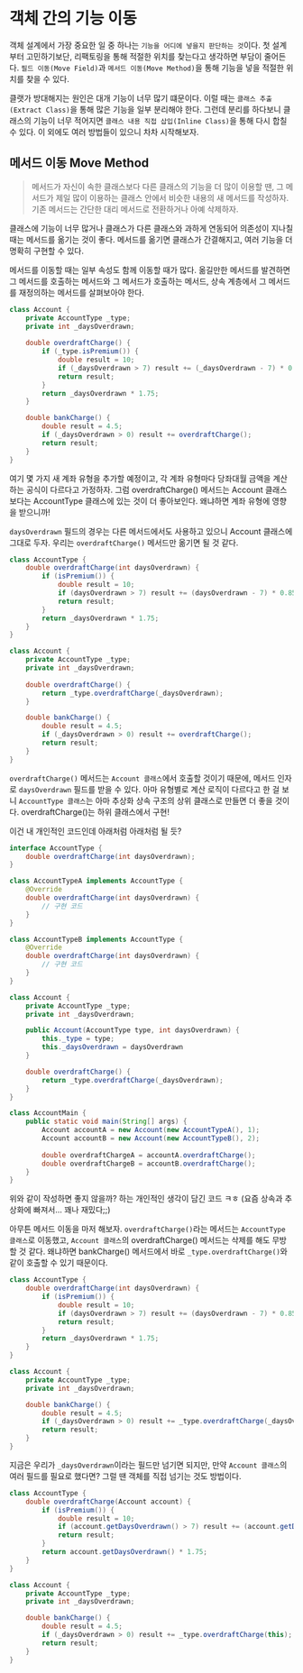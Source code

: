 # 객체 간의 기능 이동

객체 설계에서 가장 중요한 일 중 하나는 `기능을 어디에 넣을지 판단하는 것`이다. 첫 설계부터 고민하기보단, 리팩토링을 통해 적절한 위치를 찾는다고 생각하면 부담이 줄어든다.
`필드 이동(Move Field)`과 `메서드 이동(Move Method)`을 통해 기능을 넣을 적절한 위치를 찾을 수 있다.

클랫가 방대해지는 원인은 대개 기능이 너무 많기 떄문이다. 이럴 때는 `클래스 추출(Extract Class)`을 통해 많은 기능을 일부 분리해야 한다.
그런데 분리를 하다보니 클래스의 기능이 너무 적어지면 `클래스 내용 직접 삽입(Inline Class)`을 통해 다시 합칠 수 있다.
이 외에도 여러 방법들이 있으니 차차 시작해보자.

## 메서드 이동 Move Method

> 메서드가 자신이 속한 클래스보다 다른 클래스의 기능을 더 많이 이용할 땐, 그 메서드가 제일 많이 이용하는 클래스 안에서 비슷한 내용의 새 메서드를 작성하자.
> 기존 메서드는 간단한 대리 메서드로 전환하거나 아예 삭제하자.

클래스에 기능이 너무 많거나 클래스가 다른 클래스와 과하게 연동되어 의존성이 지나칠 때는 메서드를 옮기는 것이 좋다. 메서드를 옮기면 클래스가 간결해지고, 여러 기능을 더 명확히 구현할 수 있다.

메서드를 이동할 때는 일부 속성도 함께 이동할 때가 많다. 옮길만한 메서드를 발견하면 그 메서드를 호출하는 메서드와 그 메서드가 호출하는 메서드, 상속 계층에서 그 메서드를 재정의하는 메서드를 살펴보아야 한다.

```java
class Account {
    private AccountType _type;
    private int _daysOverdrawn;
    
    double overdraftCharge() {
        if (_type.isPremium()) {
            double result = 10;
            if (_daysOverdrawn > 7) result += (_daysOverdrawn - 7) * 0.85;
            return result;
        }
        return _daysOverdrawn * 1.75;
    }

    double bankCharge() {
        double result = 4.5;
        if (_daysOverdrawn > 0) result += overdraftCharge();
        return result;
    }
}
```
여기 몇 가지 새 계좌 유형을 추가할 예정이고, 각 계좌 유형마다 당좌대월 금액을 계산하는 공식이 다르다고 가정하자. 그럼 overdraftCharge() 메서드는 Account 클래스보다는 AccountType 클래스에 있는 것이 더 좋아보인다. 왜냐하면 계좌 유형에 영향을 받으니까!

`daysOverdrawn` 필드의 경우는 다른 메서드에서도 사용하고 있으니 Account 클래스에 그대로 두자. 우리는 `overdraftCharge()` 메서드만 옮기면 될 것 같다.

```java
class AccountType {
    double overdraftCharge(int daysOverdrawn) {
        if (isPremium()) {
            double result = 10;
            if (daysOverdrawn > 7) result += (daysOverdrawn - 7) * 0.85;
            return result;
        }
        return _daysOverdrawn * 1.75;
    }
}

class Account {
    private AccountType _type;
    private int _daysOverdrawn;
    
    double overdraftCharge() {
        return _type.overdraftCharge(_daysOverdrawn);
    }

    double bankCharge() {
        double result = 4.5;
        if (_daysOverdrawn > 0) result += overdraftCharge();
        return result;
    }
}
```
`overdraftCharge()` 메서드는 `Account 클래스`에서 호출할 것이기 때문에, 메서드 인자로 `daysOverdrawn` 필드를 받을 수 있다.
아마 유형별로 계산 로직이 다르다고 한 걸 보니 `AccountType 클래스`는 아마 추상화 상속 구조의 상위 클래스로 만들면 더 좋을 것이다. overdraftCharge()는 하위 클래스에서 구현!

이건 내 개인적인 코드인데 아래처럼 아래처럼 될 듯?

```java
interface AccountType {
    double overdraftCharge(int daysOverdrawn);
}

class AccountTypeA implements AccountType {
    @Override
    double overdraftCharge(int daysOverdrawn) {
        // 구현 코드
    }
}

class AccountTypeB implements AccountType {
    @Override
    double overdraftCharge(int daysOverdrawn) {
        // 구현 코드
    }
}

class Account {
    private AccountType _type;
    private int _daysOverdrawn;

    public Account(AccountType type, int daysOverdrawn) {
        this._type = type;
        this._daysOverdrawn = daysOverdrawn
    }

    double overdraftCharge() {
        return _type.overdraftCharge(_daysOverdrawn);
    }
}

class AccountMain {
    public static void main(String[] args) {
        Account accountA = new Account(new AccountTypeA(), 1);
        Account accountB = new Account(new AccountTypeB(), 2);
        
        double overdraftChargeA = accountA.overdraftCharge();
        double overdraftChargeB = accountB.overdraftCharge();
    }
}
```
위와 같이 작성하면 좋지 않을까? 하는 개인적인 생각이 담긴 코드 ㅋㅎ (요즘 상속과 추상화에 빠져서... 꽤나 재밌다;;)

아무튼 메서드 이동을 마저 해보자. `overdraftCharge()`라는 메서드는 `AccountType 클래스`로 이동했고, `Account 클래스`의 overdraftCharge() 메서드는 삭제를 해도 무방할 것 같다.
왜냐하면 bankCharge() 메서드에서 바로 `_type.overdraftCharge()`와 같이 호출할 수 있기 때문이다.

```java
class AccountType {
    double overdraftCharge(int daysOverdrawn) {
        if (isPremium()) {
            double result = 10;
            if (daysOverdrawn > 7) result += (daysOverdrawn - 7) * 0.85;
            return result;
        }
        return _daysOverdrawn * 1.75;
    }
}

class Account {
    private AccountType _type;
    private int _daysOverdrawn;

    double bankCharge() {
        double result = 4.5;
        if (_daysOverdrawn > 0) result += _type.overdraftCharge(_daysOverdrawn);
        return result;
    }
}
```
지금은 우리가 `_daysOverdrawn`이라는 필드만 넘기면 되지만, 만약 `Account 클래스`의 여러 필드를 필요로 했다면? 그럴 땐 객체를 직접 넘기는 것도 방법이다.

```java
class AccountType {
    double overdraftCharge(Account account) {
        if (isPremium()) {
            double result = 10;
            if (account.getDaysOverdrawn() > 7) result += (account.getDaysOverdrawn() - 7) * 0.85;
            return result;
        }
        return account.getDaysOverdrawn() * 1.75;
    }
}

class Account {
    private AccountType _type;
    private int _daysOverdrawn;

    double bankCharge() {
        double result = 4.5;
        if (_daysOverdrawn > 0) result += _type.overdraftCharge(this);
        return result;
    }
}
```


